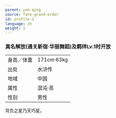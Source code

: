 ```yaml
---
parent: yan-qing
source: fate-grand-order
id: profile-1
language: zh
weight: 1
---
```


### 真名解放(通关新宿·华丽舞蹈)及羁绊Lv.1时开放

<table>
  <tr><td>身高／体重</td><td>171cm·63kg</td></tr>
  <tr><td>出处</td><td>水浒传</td></tr>
  <tr><td>地域</td><td>中国</td></tr>
  <tr><td>属性</td><td>混沌·恶</td></tr>
  <tr><td>性别</td><td>男性</td></tr>
</table>

背负之星乃天巧星。
